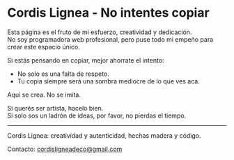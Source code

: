 # Cordis Lignea - No intentes copiar

Esta página es el fruto de mi esfuerzo, creatividad y dedicación.  
No soy programadora web profesional, pero puse todo mi empeño para crear este espacio único.

Si estás pensando en copiar, mejor ahorrate el intento:  
- No solo es una falta de respeto.  
- Tu copia siempre será una sombra mediocre de lo que ves aca.

Aquí se crea. No se imita.

Si querés ser artista, hacelo bien.  
Si solo sos un ladrón de ideas, por favor, no pierdas el tiempo.

---

Cordis Lignea: creatividad y autenticidad, hechas madera y código.

Contacto: cordisligneadeco@gmail.com
